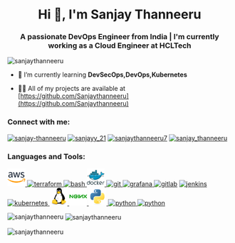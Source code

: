 <h1 align="center">Hi 👋, I'm Sanjay Thanneeru</h1>
<h3 align="center">A passionate DevOps Engineer from India | I'm currently working as a Cloud Engineer at HCLTech</h3>

<p align="left"> <img src="https://komarev.com/ghpvc/?username=sanjaythanneeru&label=Profile%20views&color=0e75b6&style=flat" alt="sanjaythanneeru" /> </p>

- 🌱 I’m currently learning **DevSecOps,DevOps,Kubernetes**

- 👨‍💻 All of my projects are available at [https://github.com/Sanjaythanneeru](https://github.com/Sanjaythanneeru)

<h3 align="left">Connect with me:</h3>
<p align="left">
<a href="https://linkedin.com/in/sanjay-thanneeru" target="blank"><img align="center" src="https://raw.githubusercontent.com/rahuldkjain/github-profile-readme-generator/master/src/images/icons/Social/linked-in-alt.svg" alt="sanjay-thanneeru" height="30" width="40" /></a>
<a href="https://instagram.com/sanjayy_21" target="blank"><img align="center" src="https://raw.githubusercontent.com/rahuldkjain/github-profile-readme-generator/master/src/images/icons/Social/instagram.svg" alt="sanjayy_21" height="30" width="40" /></a>
<a href="https://www.hackerrank.com/sanjaythanneeru7" target="blank"><img align="center" src="https://raw.githubusercontent.com/rahuldkjain/github-profile-readme-generator/master/src/images/icons/Social/hackerrank.svg" alt="sanjaythanneeru7" height="30" width="40" /></a>
<a href="https://www.leetcode.com/sanjay_thanneeru" target="blank"><img align="center" src="https://raw.githubusercontent.com/rahuldkjain/github-profile-readme-generator/master/src/images/icons/Social/leet-code.svg" alt="sanjay_thanneeru" height="30" width="40" /></a>
</p>

<h3 align="left">Languages and Tools:</h3>
<p align="left"> <a href="https://aws.amazon.com" target="_blank" rel="noreferrer"> <img src="https://raw.githubusercontent.com/devicons/devicon/master/icons/amazonwebservices/amazonwebservices-original-wordmark.svg" alt="aws" width="40" height="40"/> </a> <a href="https://www.terraform.io" target="_blank" rel="noreferrer"> <img src="https://www.vectorlogo.zone/logos/terraformio/terraformio-icon.svg" alt="terraform" width="40" height="40"/> </a> <a href="https://www.gnu.org/software/bash/" target="_blank" rel="noreferrer"> <img src="https://www.vectorlogo.zone/logos/gnu_bash/gnu_bash-icon.svg" alt="bash" width="40" height="40"/> </a> <a href="https://www.docker.com/" target="_blank" rel="noreferrer"> <img src="https://raw.githubusercontent.com/devicons/devicon/master/icons/docker/docker-original-wordmark.svg" alt="docker" width="40" height="40"/> </a> <a href="https://git-scm.com/" target="_blank" rel="noreferrer"> <img src="https://www.vectorlogo.zone/logos/git-scm/git-scm-icon.svg" alt="git" width="40" height="40"/> </a> <a href="https://grafana.com" target="_blank" rel="noreferrer"> <img src="https://www.vectorlogo.zone/logos/grafana/grafana-icon.svg" alt="grafana" width="40" height="40"/> <a href="https://about.gitlab.com" target="_blank" rel="noreferrer"> <img src="https://www.vectorlogo.zone/logos/gitlab/gitlab-icon.svg" alt="gitlab" width="40" height="40"/></a> <a href="https://www.jenkins.io" target="_blank" rel="noreferrer"> <img src="https://www.vectorlogo.zone/logos/jenkins/jenkins-icon.svg" alt="jenkins" width="40" height="40"/> </a> <a href="https://kubernetes.io" target="_blank" rel="noreferrer"> <img src="https://www.vectorlogo.zone/logos/kubernetes/kubernetes-icon.svg" alt="kubernetes" width="40" height="40"/> </a> <a href="https://www.linux.org/" target="_blank" rel="noreferrer"> <img src="https://raw.githubusercontent.com/devicons/devicon/master/icons/linux/linux-original.svg" alt="linux" width="40" height="40"/> </a> <a href="https://www.nginx.com" target="_blank" rel="noreferrer"> <img src="https://raw.githubusercontent.com/devicons/devicon/master/icons/nginx/nginx-original.svg" alt="nginx" width="40" height="40"/> </a> <a href="https://www.python.org" target="_blank" rel="noreferrer"> <img src="https://raw.githubusercontent.com/devicons/devicon/master/icons/python/python-original.svg" alt="python" width="40" height="40"/> </a> <a href="https://www.kafka.apache.org" target="_blank" rel="noreferrer"> <img src="https://www.vectorlogo.zone/logos/apache_kafka/apache_kafka-vertical.svg" alt="python" width="40" height="40"/> </a> <a href="https://www.prometheus.io" target="_blank" rel="noreferrer"> <img src="https://www.vectorlogo.zone/logos/prometheusio/prometheusio-icon.svg" alt="python" width="40" height="40"/> </a></p>

<p><img align="left" src="https://github-readme-stats.vercel.app/api/top-langs?username=sanjaythanneeru&show_icons=true&locale=en&layout=compact" alt="sanjaythanneeru" /></p>

<p>&nbsp;<img align="center" src="https://github-readme-stats.vercel.app/api?username=sanjaythanneeru&show_icons=true&locale=en" alt="sanjaythanneeru" /></p>

<p><img align="center" src="https://github-readme-streak-stats.herokuapp.com/?user=sanjaythanneeru&" alt="sanjaythanneeru" /></p>

